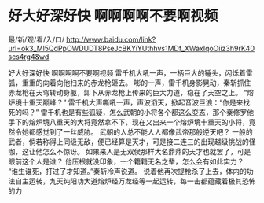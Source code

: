 # 好大好深好快 啊啊啊啊不要啊视频

最/新/观/看/入/口/ http://www.baidu.com/link?url=ok3_Ml5QdPpOWDUDT8PseJcBKYiYUthhvs1MDf_XWaxIqoOiiz3h9rK40scs4rg4&wd

好大好深好快 啊啊啊啊不要啊视频
 雷千机大吼一声，一柄巨大的锤头，闪烁着雷弧，重重的向着向他扫来的赤龙枪砸去。
    嘭的一声，雷千机身影晃动，秦斩抓住赤龙枪在天穹转动身躯，卸下从赤龙枪上传来的巨大力道，稳在了天空之上。
    “熔炉境十重天巅峰？”
    雷千机大声嘶吼一声，声波滔天，掀起音波巨浪：“你是来找死的吗？”
    雷千机也是有些狐疑，怎么武朝的小将各个都这么变态，那个秦修罗他手下的熔炉境八重天的大将竟然拿不下，现在又出来一个熔炉境十重天的小将，竟然令她都感觉到了一丝威胁。
    武朝的人总不能人人都像武帝那般逆天吧？
    一般的武者，倘若称得上同级无敌，便已经算是天才，可是接二连三的出现越级挑战的怪咖，这让他怎么不惊讶。
    如果来人是无双侯那样大名鼎鼎的天才也就罢了，可是眼前这个人是谁？
    他压根就没印象，一个籍籍无名之辈，怎么会有如此实力？
    “谁生谁死，打过了才知道。”秦斩冷声说道。
    说着他再次提枪杀了上去，体内的功法自主运转，九天纯阳功大道熔炉经万龙经等一起运转，每一击都蕴藏着极其恐怖的力
